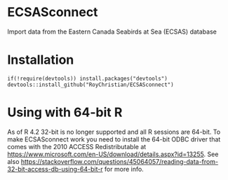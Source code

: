 ECSASconnect
=======
Import data from the Eastern Canada Seabirds at Sea (ECSAS) database

Installation
=======

    if(!require(devtools)) install.packages("devtools")
    devtools::install_github("RoyChristian/ECSASconnect")

Using with 64-bit R
=======
As of R 4.2 32-bit is no longer supported and all R sessions are 64-bit. To make ECSASconnect work you need to install the 64-bit ODBC driver
that comes with the 2010 ACCESS Redistributable at https://www.microsoft.com/en-US/download/details.aspx?id=13255. See also 
https://stackoverflow.com/questions/45064057/reading-data-from-32-bit-access-db-using-64-bit-r for more info.
